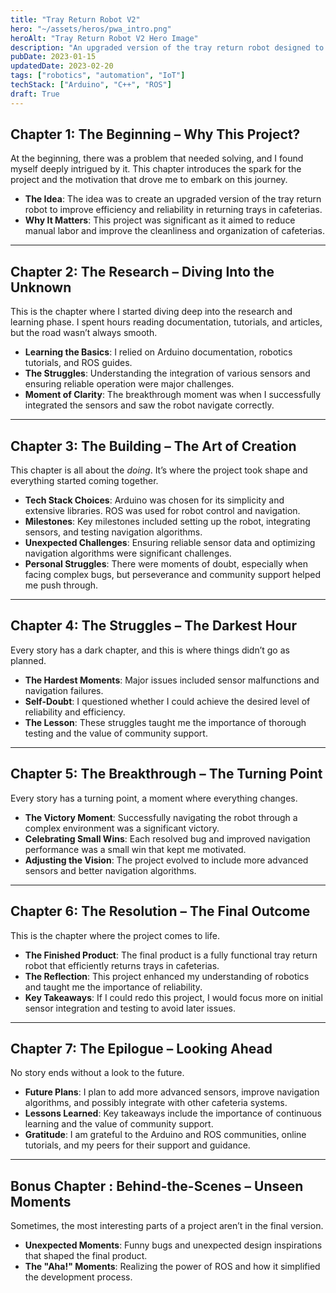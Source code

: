 ```yaml
---
title: "Tray Return Robot V2"
hero: "~/assets/heros/pwa_intro.png"
heroAlt: "Tray Return Robot V2 Hero Image"
description: "An upgraded version of the tray return robot designed to automate the process of returning trays in cafeterias."
pubDate: 2023-01-15
updatedDate: 2023-02-20
tags: ["robotics", "automation", "IoT"]
techStack: ["Arduino", "C++", "ROS"]
draft: True
---
```


## Chapter 1: The Beginning – Why This Project?

At the beginning, there was a problem that needed solving, and I found myself deeply intrigued by it. This chapter introduces the spark for the project and the motivation that drove me to embark on this journey.

- **The Idea**: The idea was to create an upgraded version of the tray return robot to improve efficiency and reliability in returning trays in cafeterias.
- **Why It Matters**: This project was significant as it aimed to reduce manual labor and improve the cleanliness and organization of cafeterias.

---

## Chapter 2: The Research – Diving Into the Unknown

This is the chapter where I started diving deep into the research and learning phase. I spent hours reading documentation, tutorials, and articles, but the road wasn’t always smooth.

- **Learning the Basics**: I relied on Arduino documentation, robotics tutorials, and ROS guides.
- **The Struggles**: Understanding the integration of various sensors and ensuring reliable operation were major challenges.
- **Moment of Clarity**: The breakthrough moment was when I successfully integrated the sensors and saw the robot navigate correctly.

---

## Chapter 3: The Building – The Art of Creation

This chapter is all about the _doing_. It’s where the project took shape and everything started coming together.

- **Tech Stack Choices**: Arduino was chosen for its simplicity and extensive libraries. ROS was used for robot control and navigation.
- **Milestones**: Key milestones included setting up the robot, integrating sensors, and testing navigation algorithms.
- **Unexpected Challenges**: Ensuring reliable sensor data and optimizing navigation algorithms were significant challenges.
- **Personal Struggles**: There were moments of doubt, especially when facing complex bugs, but perseverance and community support helped me push through.

---

## Chapter 4: The Struggles – The Darkest Hour

Every story has a dark chapter, and this is where things didn’t go as planned.

- **The Hardest Moments**: Major issues included sensor malfunctions and navigation failures.
- **Self-Doubt**: I questioned whether I could achieve the desired level of reliability and efficiency.
- **The Lesson**: These struggles taught me the importance of thorough testing and the value of community support.

---

## Chapter 5: The Breakthrough – The Turning Point

Every story has a turning point, a moment where everything changes.

- **The Victory Moment**: Successfully navigating the robot through a complex environment was a significant victory.
- **Celebrating Small Wins**: Each resolved bug and improved navigation performance was a small win that kept me motivated.
- **Adjusting the Vision**: The project evolved to include more advanced sensors and better navigation algorithms.

---

## Chapter 6: The Resolution – The Final Outcome

This is the chapter where the project comes to life.

- **The Finished Product**: The final product is a fully functional tray return robot that efficiently returns trays in cafeterias.
- **The Reflection**: This project enhanced my understanding of robotics and taught me the importance of reliability.
- **Key Takeaways**: If I could redo this project, I would focus more on initial sensor integration and testing to avoid later issues.

---

## Chapter 7: The Epilogue – Looking Ahead

No story ends without a look to the future.

- **Future Plans**: I plan to add more advanced sensors, improve navigation algorithms, and possibly integrate with other cafeteria systems.
- **Lessons Learned**: Key takeaways include the importance of continuous learning and the value of community support.
- **Gratitude**: I am grateful to the Arduino and ROS communities, online tutorials, and my peers for their support and guidance.

---

## Bonus Chapter : Behind-the-Scenes – Unseen Moments

Sometimes, the most interesting parts of a project aren’t in the final version.

- **Unexpected Moments**: Funny bugs and unexpected design inspirations that shaped the final product.
- **The "Aha!" Moments**: Realizing the power of ROS and how it simplified the development process.
